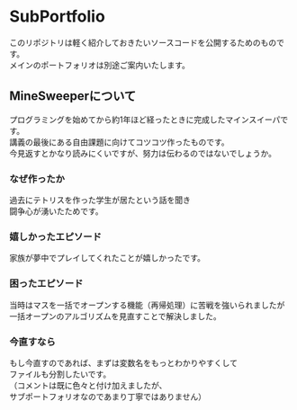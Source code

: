 # SubPortfolio
このリポジトリは軽く紹介しておきたいソースコードを公開するためのものです。  
メインのポートフォリオは別途ご案内いたします。  
## MineSweeperについて
プログラミングを始めてから約1年ほど経ったときに完成したマインスイーパです。  
講義の最後にある自由課題に向けてコツコツ作ったものです。  
今見返すとかなり読みにくいですが、努力は伝わるのではないでしょうか。  
### なぜ作ったか
過去にテトリスを作った学生が居たという話を聞き  
闘争心が湧いたためです。  
### 嬉しかったエピソード
家族が夢中でプレイしてくれたことが嬉しかったです。  
### 困ったエピソード
当時はマスを一括でオープンする機能（再帰処理）に苦戦を強いられましたが  
一括オープンのアルゴリズムを見直すことで解決しました。  
### 今直すなら
もし今直すのであれば、まずは変数名をもっとわかりやすくして  
ファイルも分割したいです。  
（コメントは既に色々と付け加えましたが、  
サブポートフォリオなのであまり丁寧ではありません）
